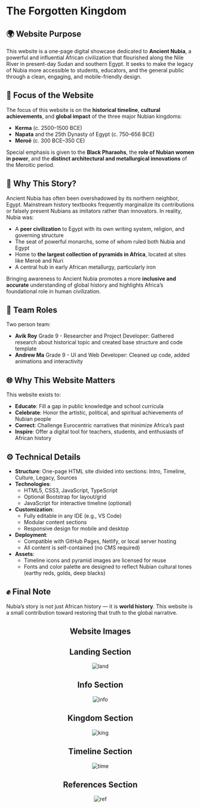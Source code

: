 # The Forgotten Kingdom

## 🌍 Website Purpose

This website is a one-page digital showcase dedicated to **Ancient Nubia**, a powerful and influential African civilization that flourished along the Nile River in present-day Sudan and southern Egypt. It seeks to make the legacy of Nubia more accessible to students, educators, and the general public through a clean, engaging, and mobile-friendly design.

## 🎯 Focus of the Website

The focus of this website is on the **historical timeline**, **cultural achievements**, and **global impact** of the three major Nubian kingdoms:

- **Kerma** (c. 2500–1500 BCE)
- **Napata** and the 25th Dynasty of Egypt (c. 750–656 BCE)
- **Meroë** (c. 300 BCE–350 CE)

Special emphasis is given to the **Black Pharaohs**, the **role of Nubian women in power**, and the **distinct architectural and metallurgical innovations** of the Meroitic period.

## 📝 Why This Story?

Ancient Nubia has often been overshadowed by its northern neighbor, Egypt. Mainstream history textbooks frequently marginalize its contributions or falsely present Nubians as imitators rather than innovators. In reality, Nubia was:

- A **peer civilization** to Egypt with its own writing system, religion, and governing structure
- The seat of powerful monarchs, some of whom ruled both Nubia and Egypt
- Home to **the largest collection of pyramids in Africa**, located at sites like Meroë and Nuri
- A central hub in early African metallurgy, particularly iron

Bringing awareness to Ancient Nubia promotes a more **inclusive and accurate** understanding of global history and highlights Africa’s foundational role in human civilization.

## 🤝 Team Roles
Two person team:
- **Avik Roy** Grade 9 - Researcher and Project Developer: Gathered research about historical topic and created base structure and code template
- **Andrew Ma** Grade 9 - UI and Web Developer: Cleaned up code, added animations and interactivity

## 🌐 Why This Website Matters

This website exists to:

- **Educate**: Fill a gap in public knowledge and school curricula
- **Celebrate**: Honor the artistic, political, and spiritual achievements of Nubian people
- **Correct**: Challenge Eurocentric narratives that minimize Africa’s past
- **Inspire**: Offer a digital tool for teachers, students, and enthusiasts of African history

## ⚙️ Technical Details

- **Structure**: One-page HTML site divided into sections: Intro, Timeline, Culture, Legacy, Sources
- **Technologies**: 
  - HTML5, CSS3, JavaScript, TypeScript
  - Optional Bootstrap for layout/grid
  - JavaScript for interactive timeline (optional)
- **Customization**:
  - Fully editable in any IDE (e.g., VS Code)
  - Modular content sections
  - Responsive design for mobile and desktop
- **Deployment**:
  - Compatible with GitHub Pages, Netlify, or local server hosting
  - All content is self-contained (no CMS required)
- **Assets**:
  - Timeline icons and pyramid images are licensed for reuse
  - Fonts and color palette are designed to reflect Nubian cultural tones (earthy reds, golds, deep blacks)

## ✊ Final Note

Nubia’s story is not just African history — it is **world history**. This website is a small contribution toward restoring that truth to the global narrative.

<div align="center">

## Website Images

## Landing Section
![land](https://github.com/user-attachments/assets/cd98fe04-10bf-4225-b402-cd98da772d57)

## Info Section
![info](https://github.com/user-attachments/assets/dfabebac-d968-4aa8-ab0d-e75502eb2256)

## Kingdom Section
![king](https://github.com/user-attachments/assets/aa34cfb9-d68c-4ba8-8730-1f822b7cf8d2)

## Timeline Section
![time](https://github.com/user-attachments/assets/05fc7805-6c1b-493a-a3d2-affe460d12ec)

## References Section
![ref](https://github.com/user-attachments/assets/f2391f6d-55e9-41e6-a522-e9106d92c0aa)
